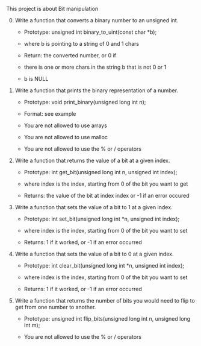 This project is about Bit manipulation

0.  Write a function that converts a binary number to an unsigned int.

	-  Prototype: unsigned int binary_to_uint(const char *b);

	- where b is pointing to a string of 0 and 1 chars

	- Return: the converted number, or 0 if

	- there is one or more chars in the string b that is not 0 or 1

	- b is NULL

1. Write a function that prints the binary representation of a number.

	- Prototype: void print_binary(unsigned long int n);

	- Format: see example

	- You are not allowed to use arrays

	- You are not allowed to use malloc

	- You are not allowed to use the % or / operators

2. Write a function that returns the value of a bit at a given index.

	- Prototype: int get_bit(unsigned long int n, unsigned int index);

	- where index is the index, starting from 0 of the bit you want to get

	- Returns: the value of the bit at index index or -1 if an error occured

3. Write a function that sets the value of a bit to 1 at a given index.

	- Prototype: int set_bit(unsigned long int *n, unsigned int index);

	- where index is the index, starting from 0 of the bit you want to set

	- Returns: 1 if it worked, or -1 if an error occurred

4. Write a function that sets the value of a bit to 0 at a given index.

	- Prototype: int clear_bit(unsigned long int *n, unsigned int index);

	- where index is the index, starting from 0 of the bit you want to set

	- Returns: 1 if it worked, or -1 if an error occurred

5. Write a function that returns the number of bits you would need to flip to get from one number to another.

	- Prototype: unsigned int flip_bits(unsigned long int n, unsigned long int m);

	- You are not allowed to use the % or / operators
